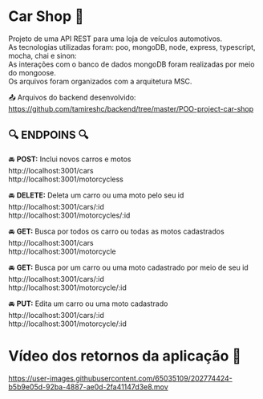 # Car Shop :department_store:

Projeto de uma API REST para uma loja de veículos automotivos.<br>
As tecnologias utilizadas foram: poo, mongoDB, node, express, typescript, mocha, chai e sinon:<br>
As interações com o banco de dados mongoDB foram realizadas por meio do mongoose.<br>
Os arquivos foram organizados com a arquitetura MSC.<br>

:outbox_tray: Arquivos do backend desenvolvido: <br>
https://github.com/tamireshc/backend/tree/master/POO-project-car-shop<br>

## :mag:  ENDPOINS  :mag:<br>

:oncoming_automobile: **POST:** Inclui novos carros e motos<br>
http://localhost:3001/cars<br>
http://localhost:3001/motorcycless<br>


:oncoming_automobile: **DELETE:** Deleta um carro ou uma moto pelo seu id<br>
http://localhost:3001/cars/:id<br>
http://localhost:3001/motorcycles/:id<br>

:oncoming_automobile: **GET:** Busca por todos os carro ou todas as motos cadastrados<br>
http://localhost:3001/cars<br>
http://localhost:3001/motorcycle<br>

:oncoming_automobile: **GET:** Busca por um  carro ou uma moto cadastrado por meio de seu id<br>
http://localhost:3001/cars/:id<br>
http://localhost:3001/motorcycle/:id<br>

:oncoming_automobile:  **PUT:** Edita um carro ou uma moto cadastrado<br>
http://localhost:3001/cars/:id<br>
http://localhost:3001/motorcycle/:id<br>

# Vídeo dos retornos da aplicação :dart:


https://user-images.githubusercontent.com/65035109/202774424-b5b9e05d-92ba-4887-ae0d-2fa41147d3e8.mov



